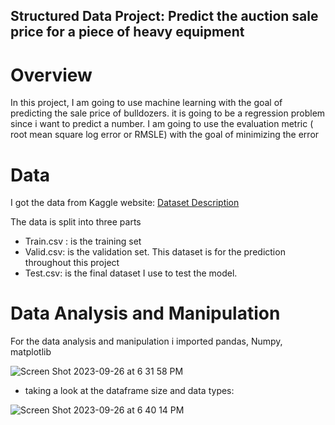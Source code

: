 ## Structured Data Project: Predict the auction sale price for a piece of heavy equipment
# Overview
In this project, I am going to use machine learning with the goal of predicting the sale price of bulldozers. it is going to be a regression problem since i want to predict a number. 
I am going to use the evaluation metric ( root mean square log error or RMSLE) with the goal of minimizing the error

# Data
I got the data from Kaggle website: [Dataset Description](https://www.kaggle.com/c/bluebook-for-bulldozers/data)

The data is split into three parts 
* Train.csv : is the training set
* Valid.csv: is the validation set. This dataset is for the prediction throughout this project 
* Test.csv: is the final dataset I use to test the model. 

# Data Analysis and Manipulation

For the data analysis and manipulation i imported pandas, Numpy, matplotlib 

![Screen Shot 2023-09-26 at 6 31 58 PM](https://github.com/dilqvl62/Bulldozer_price_prediction/assets/107519883/4269226e-5334-4f1d-8020-1e414f1e5e0c)

* taking a look at the dataframe size and data types: 

![Screen Shot 2023-09-26 at 6 40 14 PM](https://github.com/dilqvl62/Bulldozer_price_prediction/assets/107519883/f3f48661-e2a5-4fe4-8657-0d0580ea2657)

